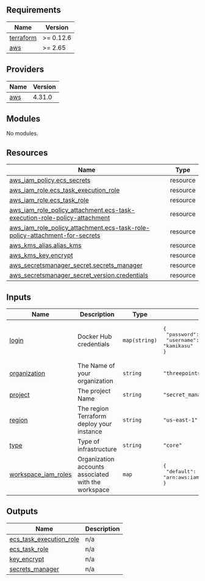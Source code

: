 ## Requirements

| Name | Version |
|------|---------|
| <a name="requirement_terraform"></a> [terraform](#requirement\_terraform) | >= 0.12.6 |
| <a name="requirement_aws"></a> [aws](#requirement\_aws) | >= 2.65 |

## Providers

| Name | Version |
|------|---------|
| <a name="provider_aws"></a> [aws](#provider\_aws) | 4.31.0 |

## Modules

No modules.

## Resources

| Name | Type |
|------|------|
| [aws_iam_policy.ecs_secrets](https://registry.terraform.io/providers/hashicorp/aws/latest/docs/resources/iam_policy) | resource |
| [aws_iam_role.ecs_task_execution_role](https://registry.terraform.io/providers/hashicorp/aws/latest/docs/resources/iam_role) | resource |
| [aws_iam_role.ecs_task_role](https://registry.terraform.io/providers/hashicorp/aws/latest/docs/resources/iam_role) | resource |
| [aws_iam_role_policy_attachment.ecs-task-execution-role-policy-attachment](https://registry.terraform.io/providers/hashicorp/aws/latest/docs/resources/iam_role_policy_attachment) | resource |
| [aws_iam_role_policy_attachment.ecs-task-role-policy-attachment-for-secrets](https://registry.terraform.io/providers/hashicorp/aws/latest/docs/resources/iam_role_policy_attachment) | resource |
| [aws_kms_alias.alias_kms](https://registry.terraform.io/providers/hashicorp/aws/latest/docs/resources/kms_alias) | resource |
| [aws_kms_key.encrypt](https://registry.terraform.io/providers/hashicorp/aws/latest/docs/resources/kms_key) | resource |
| [aws_secretsmanager_secret.secrets_manager](https://registry.terraform.io/providers/hashicorp/aws/latest/docs/resources/secretsmanager_secret) | resource |
| [aws_secretsmanager_secret_version.credentials](https://registry.terraform.io/providers/hashicorp/aws/latest/docs/resources/secretsmanager_secret_version) | resource |

## Inputs

| Name | Description | Type | Default | Required |
|------|-------------|------|---------|:--------:|
| <a name="input_login"></a> [login](#input\_login) | Docker Hub credentials | `map(string)` | <pre>{<br>  "password": "manuel14",<br>  "username": "kamikasu"<br>}</pre> | no |
| <a name="input_organization"></a> [organization](#input\_organization) | The Name of your organization | `string` | `"threepoints"` | no |
| <a name="input_project"></a> [project](#input\_project) | The project Name | `string` | `"secret_manager"` | no |
| <a name="input_region"></a> [region](#input\_region) | The region Terraform deploy your instance | `string` | `"us-east-1"` | no |
| <a name="input_type"></a> [type](#input\_type) | Type of infrastructure | `string` | `"core"` | no |
| <a name="input_workspace_iam_roles"></a> [workspace\_iam\_roles](#input\_workspace\_iam\_roles) | Organization accounts associated with the workspace | `map` | <pre>{<br>  "default": "arn:aws:iam::527770157411:user/administrador"<br>}</pre> | no |

## Outputs

| Name | Description |
|------|-------------|
| <a name="output_ecs_task_execution_role"></a> [ecs\_task\_execution\_role](#output\_ecs\_task\_execution\_role) | n/a |
| <a name="output_ecs_task_role"></a> [ecs\_task\_role](#output\_ecs\_task\_role) | n/a |
| <a name="output_key_encrypt"></a> [key\_encrypt](#output\_key\_encrypt) | n/a |
| <a name="output_secrets_manager"></a> [secrets\_manager](#output\_secrets\_manager) | n/a |
